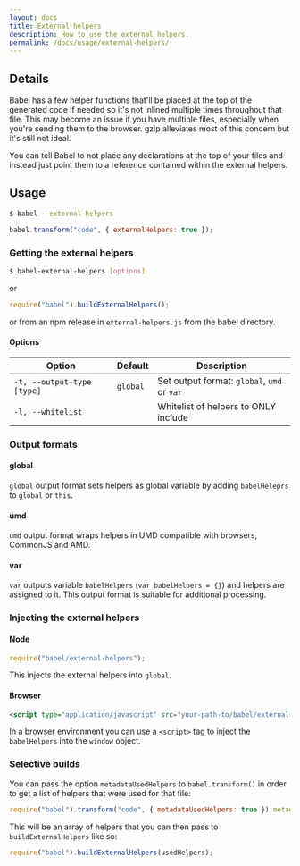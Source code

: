 ```yaml
---
layout: docs
title: External helpers
description: How to use the external helpers.
permalink: /docs/usage/external-helpers/
---
```


## Details

Babel has a few helper functions that'll be placed at the top of the generated
code if needed so it's not inlined multiple times throughout that file. This may
become an issue if you have multiple files, especially when you're sending them
to the browser. gzip alleviates most of this concern but it's still not ideal.

You can tell Babel to not place any declarations at the top of your files and
instead just point them to a reference contained within the external helpers.

## Usage

```sh
$ babel --external-helpers
```

```js
babel.transform("code", { externalHelpers: true });
```

### Getting the external helpers

```sh
$ babel-external-helpers [options]
```

or

```js
require("babel").buildExternalHelpers();
```

or from an npm release in `external-helpers.js` from the babel directory.

#### Options

| Option                     | Default              | Description                                 |
| -------------------------- | -------------------- | ------------------------------------------- |
| `-t, --output-type [type]` | `global`             | Set output format: `global`, `umd` or `var` |
| `-l, --whitelist`          |                      | Whitelist of helpers to ONLY include        |

### Output formats

#### global

`global` output format sets helpers as global variable by adding `babelHeleprs` to `global` or `this`.

#### umd

`umd` output format wraps helpers in UMD compatible with browsers, CommonJS and AMD.

#### var

`var` outputs variable `babelHelpers` (`var babelHelpers = {}`) and helpers are assigned to it. This output format is suitable for additional processing.

### Injecting the external helpers

#### Node

```js
require("babel/external-helpers");
```

This injects the external helpers into `global`.

#### Browser

```html
<script type="application/javascript" src="your-path-to/babel/external-helpers.js"></script>
```

In a browser environment you can use a `<script>` tag to inject the `babelHelpers` into the `window` object.

### Selective builds

You can pass the option `metadataUsedHelpers` to `babel.transform()` in order to
get a list of helpers that were used for that file:

```javascript
require("babel").transform("code", { metadataUsedHelpers: true }).metadata.usedHelpers;
```

This will be an array of helpers that you can then pass to
`buildExternalHelpers` like so:

```javascript
require("babel").buildExternalHelpers(usedHelpers);
```

